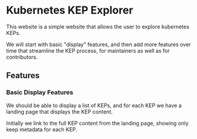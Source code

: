 # Kubernetes KEP Explorer

This website is a simple website that allows the user to explore kubernetes KEPs.

We will start with basic "display" features,
and then add more features over time that streamline the KEP process,
for maintainers as well as for contributors.

## Features

### Basic Display Features

We should be able to display a list of KEPs,
and for each KEP we have a landing page that displays the KEP content.

Initially we link to the full KEP content from the landing page,
showing only keep metadata for each KEP.
